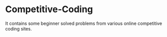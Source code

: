 # Competitive-Coding
It contains some beginner solved problems from various online competitive coding sites.
